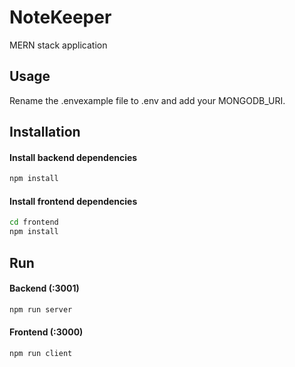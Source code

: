 # NoteKeeper
MERN stack application

## Usage
Rename the .envexample file to .env and add your MONGODB_URI.

## Installation

#### Install backend dependencies
```bash
npm install
```

#### Install frontend dependencies
```bash
cd frontend
npm install
```

## Run 

#### Backend (:3001)
```bash
npm run server
```

#### Frontend (:3000)
```bash
npm run client
```


